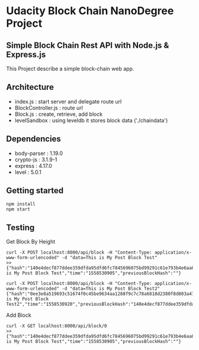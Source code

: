 # Udacity Block Chain NanoDegree Project
## Simple Block Chain Rest API with Node.js & Express.js
This Project describe a simple block-chain web app.

## Architecture
* index.js : start server and delegate route url
* BlockController.js : route url
* Block.js : create, retrieve, add block
* levelSandbox : using leveldb it stores block data ('./chaindata')

## Dependencies
* body-parser : 1.19.0
* crypto-js : 3.1.9-1
* express : 4.17.0
* level : 5.0.1

## Getting started
```
npm install
npm start
```

## Testing
Get Block By Height
```
curl -X POST localhost:8000/api/block -H "Content-Type: application/x-www-form-urlencoded" -d "data=This is My Post Block Test"
>> {"hash":"140e4decf877ddee359dfda95dfd6fc7845696075bd99291c61e793b4e6aa8c5","height":0,"body":"This is My Post Block Test","time":"1558530905","previousBlockHash":""}

curl -X POST localhost:8000/api/block -H "Content-Type: application/x-www-form-urlencoded" -d "data=This is My Post Block Test2"
{"hash":"0ee3e8a519693c51674f0c45be9634aa1288f9c7c78a6818d2380f8d803a478a","height":1,"body":"This is My Post Block Test2","time":"1558530920","previousBlockHash":"140e4decf877ddee359dfda95dfd6fc7845696075bd99291c61e793b4e6aa8c5"}
```

Add Block 
```
curl -X GET localhost:8000/api/block/0
>> {"hash":"140e4decf877ddee359dfda95dfd6fc7845696075bd99291c61e793b4e6aa8c5","height":0,"body":"This is My Post Block Test","time":"1558530905","previousBlockHash":""}
```